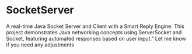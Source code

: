 # SocketServer
A real-time Java Socket Server and Client with a Smart Reply Engine. This project demonstrates Java networking concepts using ServerSocket and Socket, featuring automated responses based on user input."  Let me know if you need any adjustments
